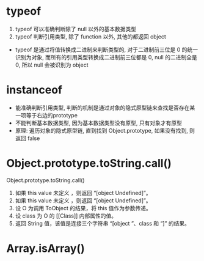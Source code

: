# typeof
1. typeof 可以准确判断除了 null 以外的基本数据类型
2. typeof 判断引用类型, 除了 function 以外, 其他的都返回 object

- typeof 是通过将值转换成二进制来判断类型的, 对于二进制前三位是 0 的统一识别为对象, 而所有的引用类型转换成二进制前三位都是 0, null 的二进制全是 0, 所以 null 会被识别为 object


# instanceof
- 能准确判断引用类型, 判断的机制是通过对象的隐式原型链来查找是否存在某一项等于右边的prototype
- 不能判断基本数据类型, 因为基本数据类型没有原型, 只有对象才有原型 
- 原理: 遍历对象的隐式原型链, 直到找到 Object.prototype, 如果没有找到, 则返回 false

# Object.prototype.toString.call() 

Object.prototype.toString.call()
1. 如果 this value 未定义 ，则返回 “[object Undefined]”。
2. 如果 this value 未定义 ，则返回 “[object Undefined]”。
3. 设 O 为调用 ToObject 的结果，将 this 值作为参数传递。
4. 设 class 为 O 的 [[Class]] 内部属性的值。
5. 返回 String 值，该值是连接三个字符串 “[object ”、class 和 “]” 的结果。

# Array.isArray()
